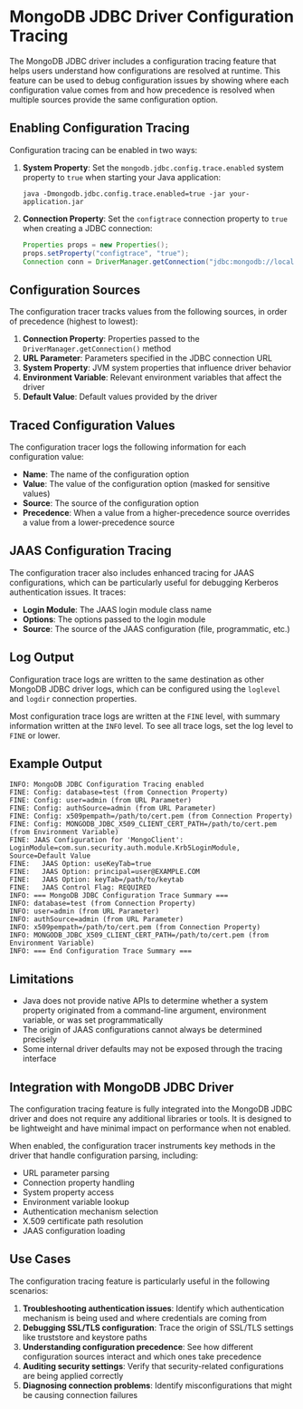 # MongoDB JDBC Driver Configuration Tracing

The MongoDB JDBC driver includes a configuration tracing feature that helps users understand how configurations are resolved at runtime. This feature can be used to debug configuration issues by showing where each configuration value comes from and how precedence is resolved when multiple sources provide the same configuration option.

## Enabling Configuration Tracing

Configuration tracing can be enabled in two ways:

1. **System Property**: Set the `mongodb.jdbc.config.trace.enabled` system property to `true` when starting your Java application:

   ```
   java -Dmongodb.jdbc.config.trace.enabled=true -jar your-application.jar
   ```

2. **Connection Property**: Set the `configtrace` connection property to `true` when creating a JDBC connection:

   ```java
   Properties props = new Properties();
   props.setProperty("configtrace", "true");
   Connection conn = DriverManager.getConnection("jdbc:mongodb://localhost:27017/test", props);
   ```

## Configuration Sources

The configuration tracer tracks values from the following sources, in order of precedence (highest to lowest):

1. **Connection Property**: Properties passed to the `DriverManager.getConnection()` method
2. **URL Parameter**: Parameters specified in the JDBC connection URL
3. **System Property**: JVM system properties that influence driver behavior
4. **Environment Variable**: Relevant environment variables that affect the driver
5. **Default Value**: Default values provided by the driver

## Traced Configuration Values

The configuration tracer logs the following information for each configuration value:

- **Name**: The name of the configuration option
- **Value**: The value of the configuration option (masked for sensitive values)
- **Source**: The source of the configuration option
- **Precedence**: When a value from a higher-precedence source overrides a value from a lower-precedence source

## JAAS Configuration Tracing

The configuration tracer also includes enhanced tracing for JAAS configurations, which can be particularly useful for debugging Kerberos authentication issues. It traces:

- **Login Module**: The JAAS login module class name
- **Options**: The options passed to the login module
- **Source**: The source of the JAAS configuration (file, programmatic, etc.)

## Log Output

Configuration trace logs are written to the same destination as other MongoDB JDBC driver logs, which can be configured using the `loglevel` and `logdir` connection properties.

Most configuration trace logs are written at the `FINE` level, with summary information written at the `INFO` level. To see all trace logs, set the log level to `FINE` or lower.

## Example Output

```
INFO: MongoDB JDBC Configuration Tracing enabled
FINE: Config: database=test (from Connection Property)
FINE: Config: user=admin (from URL Parameter)
FINE: Config: authSource=admin (from URL Parameter)
FINE: Config: x509pempath=/path/to/cert.pem (from Connection Property)
FINE: Config: MONGODB_JDBC_X509_CLIENT_CERT_PATH=/path/to/cert.pem (from Environment Variable)
FINE: JAAS Configuration for 'MongoClient': LoginModule=com.sun.security.auth.module.Krb5LoginModule, Source=Default Value
FINE:   JAAS Option: useKeyTab=true
FINE:   JAAS Option: principal=user@EXAMPLE.COM
FINE:   JAAS Option: keyTab=/path/to/keytab
FINE:   JAAS Control Flag: REQUIRED
INFO: === MongoDB JDBC Configuration Trace Summary ===
INFO: database=test (from Connection Property)
INFO: user=admin (from URL Parameter)
INFO: authSource=admin (from URL Parameter)
INFO: x509pempath=/path/to/cert.pem (from Connection Property)
INFO: MONGODB_JDBC_X509_CLIENT_CERT_PATH=/path/to/cert.pem (from Environment Variable)
INFO: === End Configuration Trace Summary ===
```

## Limitations

- Java does not provide native APIs to determine whether a system property originated from a command-line argument, environment variable, or was set programmatically
- The origin of JAAS configurations cannot always be determined precisely
- Some internal driver defaults may not be exposed through the tracing interface

## Integration with MongoDB JDBC Driver

The configuration tracing feature is fully integrated into the MongoDB JDBC driver and does not require any additional libraries or tools. It is designed to be lightweight and have minimal impact on performance when not enabled.

When enabled, the configuration tracer instruments key methods in the driver that handle configuration parsing, including:

- URL parameter parsing
- Connection property handling
- System property access
- Environment variable lookup
- Authentication mechanism selection
- X.509 certificate path resolution
- JAAS configuration loading

## Use Cases

The configuration tracing feature is particularly useful in the following scenarios:

1. **Troubleshooting authentication issues**: Identify which authentication mechanism is being used and where credentials are coming from
2. **Debugging SSL/TLS configuration**: Trace the origin of SSL/TLS settings like truststore and keystore paths
3. **Understanding configuration precedence**: See how different configuration sources interact and which ones take precedence
4. **Auditing security settings**: Verify that security-related configurations are being applied correctly
5. **Diagnosing connection problems**: Identify misconfigurations that might be causing connection failures
